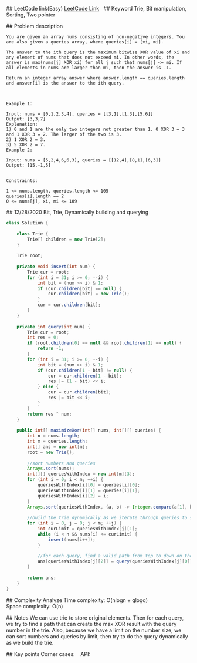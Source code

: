 ## LeetCode link(Easy)
[LeetCode Link](https://leetcode.com/problems/maximum-xor-with-an-element-from-array/)
 
## Keyword
Trie, Bit manipulation, Sorting, Two pointer

## Problem description
```
You are given an array nums consisting of non-negative integers. You are also given a queries array, where queries[i] = [xi, mi].

The answer to the ith query is the maximum bitwise XOR value of xi and any element of nums that does not exceed mi. In other words, the answer is max(nums[j] XOR xi) for all j such that nums[j] <= mi. If all elements in nums are larger than mi, then the answer is -1.

Return an integer array answer where answer.length == queries.length and answer[i] is the answer to the ith query.

 

Example 1:

Input: nums = [0,1,2,3,4], queries = [[3,1],[1,3],[5,6]]
Output: [3,3,7]
Explanation:
1) 0 and 1 are the only two integers not greater than 1. 0 XOR 3 = 3 and 1 XOR 3 = 2. The larger of the two is 3.
2) 1 XOR 2 = 3.
3) 5 XOR 2 = 7.
Example 2:

Input: nums = [5,2,4,6,6,3], queries = [[12,4],[8,1],[6,3]]
Output: [15,-1,5]
 

Constraints:

1 <= nums.length, queries.length <= 105
queries[i].length == 2
0 <= nums[j], xi, mi <= 109
```
## 12/28/2020 Bit, Trie, Dynamically building and querying
```java
class Solution {
    
    class Trie {
        Trie[] children = new Trie[2];
    }
    
    Trie root;
    
    private void insert(int num) {
        Trie cur = root;
        for (int i = 31; i >= 0; --i) {
            int bit = (num >> i) & 1;
            if (cur.children[bit] == null) {
                cur.children[bit] = new Trie();
            }
            cur = cur.children[bit];
        }
    }
    
    private int query(int num) {
        Trie cur = root;
        int res = 0;
        if (root.children[0] == null && root.children[1] == null) {
            return -1;
        }
        for (int i = 31; i >= 0; --i) {
            int bit = (num >> i) & 1;
            if (cur.children[1 - bit] != null) {
                cur = cur.children[1 - bit];
                res |= (1 - bit) << i;
            } else {
                cur = cur.children[bit];
                res |= bit << i;
            }
        }
        return res ^ num;
    }
    
    public int[] maximizeXor(int[] nums, int[][] queries) {
        int n = nums.length;
        int m = queries.length;
        int[] ans = new int[m];
        root = new Trie();
        
        //sort numbers and queries
        Arrays.sort(nums);
        int[][] queriesWithIndex = new int[m][3];
        for (int i = 0; i < m; ++i) {
            queriesWithIndex[i][0] = queries[i][0];
            queriesWithIndex[i][1] = queries[i][1];
            queriesWithIndex[i][2] = i;
        }
        Arrays.sort(queriesWithIndex, (a, b) -> Integer.compare(a[1], b[1]));
        
        //build the trie dynamically as we iterate through queries to store all the numbers
        for (int i = 0, j = 0; j < m; ++j) {
            int curLimit = queriesWithIndex[j][1];
            while (i < n && nums[i] <= curLimit) {
                insert(nums[i++]);
            }
            
            //for each query, find a valid path from top to down on the tree until there's only 1 possible choice left
            ans[queriesWithIndex[j][2]] = query(queriesWithIndex[j][0]);
        }
        
        return ans;
    }
}


```

## Complexity Analyze
Time complexity: O(nlogn + qlogq)  
Space complexity: O(n)

## Notes
We can use trie to store original elements. Then for each query, we try to find a path that can create the max XOR result with the query number in the trie. Also, because we have a limit on the number size, we can sort numbers and queries by limit, then try to do the query dynamically as we build the trie.  

## Key points
Corner cases:   
API: